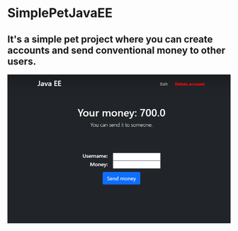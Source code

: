 # SimplePetJavaEE
## It's a simple pet project where you can create accounts and send conventional money to other users.

![](preview.bmp)
